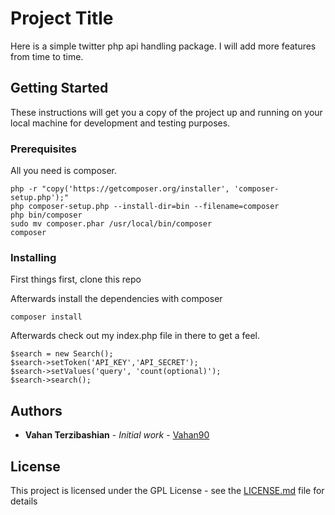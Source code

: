 # Project Title

Here is a simple twitter php api handling package. I will add more features from time to time.

## Getting Started

These instructions will get you a copy of the project up and running on your local machine for development and testing purposes.

### Prerequisites

All you need is composer.

```
php -r "copy('https://getcomposer.org/installer', 'composer-setup.php');"
php composer-setup.php --install-dir=bin --filename=composer
php bin/composer
sudo mv composer.phar /usr/local/bin/composer
composer
```

### Installing

First things first, clone this repo

Afterwards install the dependencies with composer

```
composer install
```

Afterwards check out my index.php file in there to get a feel.

```
$search = new Search();
$search->setToken('API_KEY','API_SECRET');
$search->setValues('query', 'count(optional)');
$search->search();
```

## Authors

* **Vahan Terzibashian** - *Initial work* - [Vahan90](https://github.com/vahan90)


## License

This project is licensed under the GPL License - see the [LICENSE.md](LICENSE.md) file for details